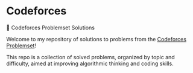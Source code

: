 # Codeforces
🧠 Codeforces Problemset Solutions

Welcome to my repository of solutions to problems from the [Codeforces Problemset](https://codeforces.com/problemset)!

This repo is a collection of solved problems, organized by topic and difficulty, aimed at improving algorithmic thinking and coding skills.

